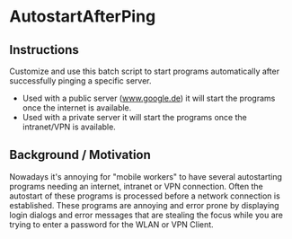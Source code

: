 # AutostartAfterPing

## Instructions
Customize and use this batch script to start programs automatically after successfully pinging a specific server.

* Used with a public server (www.google.de) it will start the programs once the internet is available.
* Used with a private server it will start the programs once the intranet/VPN is available.

## Background / Motivation
Nowadays it's annoying for "mobile workers" to have several autostarting 
programs needing an internet, intranet or VPN connection. Often the 
autostart of these programs is processed before a network connection is 
established. 
These programs are annoying and error prone by displaying login dialogs 
and error messages that are stealing the focus while you are trying to
enter a password for the WLAN or VPN Client.
